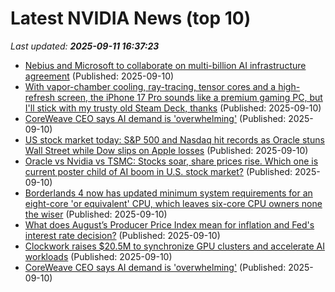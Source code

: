 # Latest NVIDIA News (top 10)
_Last updated: **2025-09-11 16:37:23**_

- [Nebius and Microsoft to collaborate on multi-billion AI infrastructure agreement](https://www.techradar.com/pro/nebius-and-microsoft-to-collaborate-on-multi-billion-ai-infrastructure-agreement) (Published: 2025-09-10)
- [With vapor-chamber cooling, ray-tracing, tensor cores and a high-refresh screen, the iPhone 17 Pro sounds like a premium gaming PC, but I'll stick with my trusty old Steam Deck, thanks](https://www.pcgamer.com/hardware/handheld-gaming-pcs/with-vapor-chamber-cooling-ray-tracing-tensor-cores-and-a-high-refresh-screen-the-iphone-17-pro-sounds-like-a-premium-gaming-pc-but-ill-stick-with-my-trusty-old-steam-deck-thanks/) (Published: 2025-09-10)
- [CoreWeave CEO says AI demand is 'overwhelming'](https://biztoc.com/x/cae7a2ce5acd472a) (Published: 2025-09-10)
- [US stock market today: S&P 500 and Nasdaq hit records as Oracle stuns Wall Street while Dow slips on Apple losses](https://economictimes.indiatimes.com/news/international/us/us-stock-market-today-sp-500-and-nasdaq-hit-records-as-oracle-stuns-wall-street-with-ai-forecast-while-dow-slips-on-apple-losses/articleshow/123812335.cms) (Published: 2025-09-10)
- [Oracle vs Nvidia vs TSMC: Stocks soar, share prices rise. Which one is current poster child of AI boom in U.S. stock market?](https://economictimes.indiatimes.com/news/international/us/oracle-vs-nvidia-vs-tsmc-stocks-soar-share-prices-rise-which-one-is-current-poster-child-of-ai-boom-in-u-s-stock-market/articleshow/123812903.cms) (Published: 2025-09-10)
- [Borderlands 4 now has updated minimum system requirements for an eight-core 'or equivalent' CPU, which leaves six-core CPU owners none the wiser](https://www.pcgamer.com/hardware/processors/borderlands-4-now-has-updated-minimum-system-requirements-for-an-eight-core-or-equivalent-cpu-which-leaves-six-core-cpu-owners-none-the-wiser/) (Published: 2025-09-10)
- [What does August’s Producer Price Index mean for inflation and Fed's interest rate decision?](https://economictimes.indiatimes.com/news/international/us/inflation-report-ppi-producer-price-index-august-2025-cpi-data-fed-rate-cut-decision/articleshow/123812355.cms) (Published: 2025-09-10)
- [Clockwork raises $20.5M to synchronize GPU clusters and accelerate AI workloads](https://siliconangle.com/2025/09/10/clockwork-raises-20-5m-synchronize-gpu-clusters-accelerate-ai-workloads/) (Published: 2025-09-10)
- [CoreWeave CEO says AI demand is 'overwhelming'](https://finance.yahoo.com/news/coreweave-ceo-says-ai-demand-is-overwhelming-155700474.html) (Published: 2025-09-10)
